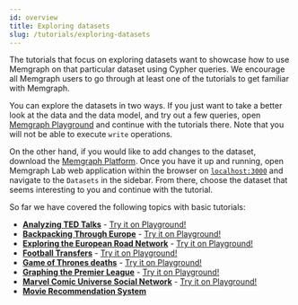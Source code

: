 ```yaml
---
id: overview
title: Exploring datasets
slug: /tutorials/exploring-datasets
---
```


The tutorials that focus on exploring datasets want to showcase how to use
Memgraph on that particular dataset using Cypher queries. We encourage all
Memgraph users to go through at least one of the tutorials to get familiar with
Memgraph.

You can explore the datasets in two ways. If you just want to take a better look
at the data and the data model, and try out a few queries, open [Memgraph
Playground](https://playground.memgraph.com/sandboxes/) and continue with the
tutorials there. Note that you will not be able to execute `write` operations.

On the other hand, if you would like to add changes to the dataset, download the
[Memgraph Platform](https://memgraph.com/download#memgraph-platform). Once you
have it up and running, open Memgraph Lab web application within the browser on
[`localhost:3000`](http://localhost:3000) and navigate to the `Datasets` in the
sidebar. From there, choose the dataset that seems interesting to you and
continue with the tutorial.

So far we have covered the following topics with basic tutorials:

- **[Analyzing TED Talks](analyzing-ted-talks.md)** - [Try it on
  Playground!](https://playground.memgraph.com/sandbox/ted-talks)
- **[Backpacking Through Europe](backpacking-through-europe.md)** - [Try it on
  Playground!](https://playground.memgraph.com/sandbox/europe-backpacking)
- **[Exploring the European Road
  Network](exploring-the-european-road-network.md)** - [Try it on
  Playground!](https://playground.memgraph.com/sandbox/europe-roads)
- **[Football Transfers](football-transfers.md)** - [Try it on
  Playground!](https://playground.memgraph.com/sandbox/football-transfers)
- **[Game of Thrones deaths](got-deaths.md)** - [Try it on
  Playground!](https://playground.memgraph.com/sandbox/game-of-thrones-deaths)
- **[Graphing the Premier League](graphing-the-premier-league.md)** - [Try it on
  Playground!](https://playground.memgraph.com/sandbox/football-premier-league)
- **[Marvel Comic Universe Social Network](marvel-universe.md)** - [Try it on
  Playground!](https://playground.memgraph.com/sandbox/marvel-comics)
- **[Movie Recommendation System](movie-recommendation.md)**